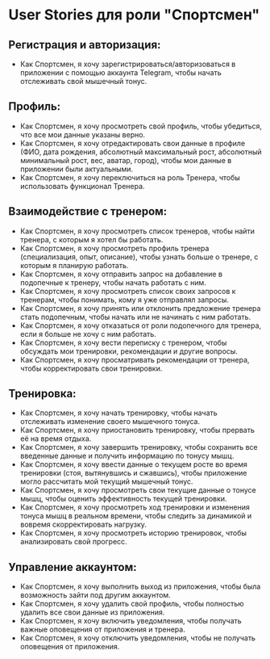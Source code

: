 # User Stories для роли "Спортсмен"

## Регистрация и авторизация:

*   Как Спортсмен, я хочу зарегистрироваться/авторизоваться в приложении с помощью аккаунта Telegram, чтобы начать отслеживать свой мышечный тонус.

## Профиль:

*   Как Спортсмен, я хочу просмотреть свой профиль, чтобы убедиться, что все мои данные указаны верно.
*   Как Спортсмен, я хочу отредактировать свои данные в профиле (ФИО, дата рождения, абсолютный максимальный рост, абсолютный минимальный рост, вес, аватар, город), чтобы мои данные в приложении были актуальными.
* Как Спортсмен, я хочу переключиться на роль Тренера, чтобы использовать функционал Тренера.

## Взаимодействие с тренером:

*   Как Спортсмен, я хочу просмотреть список тренеров, чтобы найти тренера, с которым я хотел бы работать.
*   Как Спортсмен, я хочу просмотреть профиль тренера (специализация, опыт, описание), чтобы узнать больше о тренере, с которым я планирую работать.
*   Как Спортсмен, я хочу отправить запрос на добавление в подопечные к тренеру, чтобы начать работать с ним.
*   Как Спортсмен, я хочу просмотреть список своих запросов к тренерам, чтобы понимать, кому я уже отправлял запросы.
* Как Спортсмен, я хочу принять или отклонить предложение тренера стать подопечным, чтобы начать или не начинать с ним работать.
*   Как Спортсмен, я хочу отказаться от роли подопечного для тренера, если я больше не хочу с ним работать.
*   Как Спортсмен, я хочу вести переписку с тренером, чтобы обсуждать мои тренировки, рекомендации и другие вопросы.
* Как Спортсмен, я хочу просматривать рекомендации от тренера, чтобы корректировать свои тренировки.

## Тренировка:

*   Как Спортсмен, я хочу начать тренировку, чтобы начать отслеживать изменение своего мышечного тонуса.
* Как Спортсмен, я хочу приостановить тренировку, чтобы прервать её на время отдыха.
*   Как Спортсмен, я хочу завершить тренировку, чтобы сохранить все введенные данные и получить информацию по тонусу мышц.
*   Как Спортсмен, я хочу ввести данные о текущем росте во время тренировки (стоя, вытянувшись и сжавшись), чтобы приложение могло рассчитать мой текущий мышечный тонус.
*   Как Спортсмен, я хочу просмотреть свои текущие данные о тонусе мышц, чтобы оценить эффективность текущей тренировки.
*   Как Спортсмен, я хочу просмотреть ход тренировки и изменения тонуса мышц в реальном времени, чтобы следить за динамикой и вовремя скорректировать нагрузку.
*   Как Спортсмен, я хочу просмотреть историю тренировок, чтобы анализировать свой прогресс.

## Управление аккаунтом:

* Как Спортсмен, я хочу выполнить выход из приложения, чтобы была возможность зайти под другим аккаунтом.
*   Как Спортсмен, я хочу удалить свой профиль, чтобы полностью удалить все свои данные из приложения.
*   Как Спортсмен, я хочу включить уведомления, чтобы получать важные оповещения от приложения и тренера.
*   Как Спортсмен, я хочу отключить уведомления, чтобы не получать оповещения от приложения.
